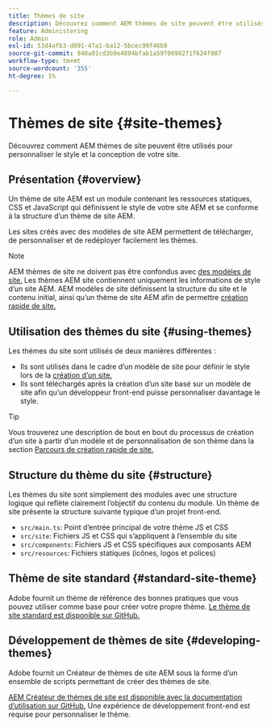 ```yaml
---
title: Thèmes de site
description: Découvrez comment AEM thèmes de site peuvent être utilisés pour personnaliser le style et la conception de votre site.
feature: Administering
role: Admin
exl-id: 53d4afb3-d091-47a1-ba12-5bcec99f46b9
source-git-commit: 940a01cd3b9e4804bfab1a5970699271f624f087
workflow-type: tm+mt
source-wordcount: '355'
ht-degree: 1%

---
```


# Thèmes de site {#site-themes}

Découvrez comment AEM thèmes de site peuvent être utilisés pour personnaliser le style et la conception de votre site.

## Présentation {#overview}

Un thème de site AEM est un module contenant les ressources statiques, CSS et JavaScript qui définissent le style de votre site AEM et se conforme à la structure d’un thème de site AEM.

Les sites créés avec des modèles de site AEM permettent de télécharger, de personnaliser et de redéployer facilement les thèmes.

>[!NOTE]
>
>AEM thèmes de site ne doivent pas être confondus avec [ des modèles de site.](site-templates.md) Les thèmes AEM site contiennent uniquement les informations de style d’un site AEM. AEM modèles de site définissent la structure du site et le contenu initial, ainsi qu’un thème de site AEM afin de permettre [création rapide de site.](create-site.md)

## Utilisation des thèmes du site {#using-themes}

Les thèmes du site sont utilisés de deux manières différentes :

* Ils sont utilisés dans le cadre d’un modèle de site pour définir le style lors de la [création d’un site.](create-site.md)
* Ils sont téléchargés après la création d’un site basé sur un modèle de site afin qu’un développeur front-end puisse personnaliser davantage le style.

>[!TIP]
>
>Vous trouverez une description de bout en bout du processus de création d’un site à partir d’un modèle et de personnalisation de son thème dans la section [Parcours de création rapide de site.](/help/journey-sites/quick-site/overview.md)

## Structure du thème du site {#structure}

Les thèmes du site sont simplement des modules avec une structure logique qui reflète clairement l’objectif du contenu du module. Un thème de site présente la structure suivante typique d’un projet front-end.

* `src/main.ts`: Point d’entrée principal de votre thème JS et CSS
* `src/site`: Fichiers JS et CSS qui s’appliquent à l’ensemble du site
* `src/components`: Fichiers JS et CSS spécifiques aux composants AEM
* `src/resources`: Fichiers statiques (icônes, logos et polices)

## Thème de site standard {#standard-site-theme}

Adobe fournit un thème de référence des bonnes pratiques que vous pouvez utiliser comme base pour créer votre propre thème. [Le thème de site standard est disponible sur GitHub.](https://github.com/adobe/aem-site-template-standard-theme-e2e)

## Développement de thèmes de site {#developing-themes}

Adobe fournit un Créateur de thèmes de site AEM sous la forme d’un ensemble de scripts permettant de créer des thèmes de site.

[AEM Créateur de thèmes de site est disponible avec la documentation d’utilisation sur GitHub.](https://github.com/adobe/aem-site-theme-builder) Une expérience de développement front-end est requise pour personnaliser le thème.
